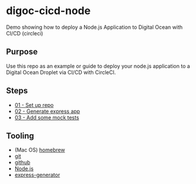 # digoc-cicd-node
Demo showing how to deploy a Node.js Application to Digital Ocean with CI/CD (circleci) 

## Purpose

Use this repo as an example or guide to deploy your node.js application to a Digital Ocean Droplet via CI/CD with CircleCI.

## Steps

* [01 - Set up repo](https://github.com/full-stack-hackers/digoc-cicd-node/blob/01-setup/GUIDE.md)
* [02 - Generate express app](https://github.com/full-stack-hackers/digoc-cicd-node/blob/02-express/GUIDE.md)
* [03 - Add some mock tests](https://github.com/full-stack-hackers/digoc-cicd-node/blob/03-testing/GUIDE.md)

## Tooling

* (Mac OS) [homebrew](https://brew.sh/)
* [git](https://git-scm.com/)
* [github](https://guides.github.com/activities/hello-world/)
* [Node.js](https://nodejs.org/en/)
* [express-generator](https://expressjs.com/en/starter/generator.html)
